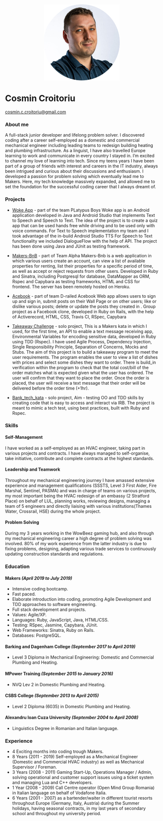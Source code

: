 <p align="center"><img src="./images/photo.png" alt="portrait" width="250"/></p>
     
# Cosmin Croitoriu


 [cosmin.c.croitoriu@gmail.com](mailto:cosmin.c.croitoriu@gmail.com) 
### About me
 A full-stack junior developer and lifelong problem solver. I discovered coding after a career self-employed as a domestic and commercial mechanical engineer including leading teams to redesign building heating and plumbing infrastructure. As a linguist, I have also travelled Europe learning to work and communicate in every country I stayed in. I’m excited to channel my love of learning into tech.
Since my teens years I have been part of a group of friends with interest and careers in the IT industry, always been intrigued and curious about their discussions and enthusiasm. I developed a passion for problem solving which eventually lead me to Makers. Here, my tech knowledge massively expanded, and allowed me to set the foundation for the successful coding career that I always dreamt of.
  
### Projects
*  [Woke App](https://github.com/mondongos/woke-platypus) - part of the team PLatypus Boys Woke app is an Android application developed in Java and Android Studio that implements Text to Speech and Speech to Text. The idea of the project is to create a quiz app that can be used hands free while driving and to be used only with voice commands. For Text to Speech implementation my team and I took advantage of the in-build Android Studio TTS For Speech to Text functionality we included DialogueFlow with the help of API. The project has been done using Java and JUnit as testing framework.

*  [Makers-BnB](https://github.com/Cosmin-Croitoriu/Makers-Bnb) - part of Team Alpha Makers-Bnb is a web application in which various users create an account, can view a list of available properties for renting, list their properties for a specific period of time, as well as accept or reject requests from other users. Developed in Ruby and Sinatra, including Postgresql for database, DataMapper as ORM, Rspec and Capybara as testing frameworks, HTML and CSS for frontend. The server has been remotely hosted on Heroku.

*  [Acebook](https://github.com/marbuthnott/acebook-d-railed) - part of team D-railed Acebook Web app allows users to sign up and sign in, submit posts on their Wall Page or on other users; like or dislike various posts; delete or update the posts they created in . Group project as a Facebook clone, developed in Ruby on Rails, with the help of Activerecord, HTML, CSS, Travis CI, RSpec, Capybara

*  [Takeaway Challenge](https://github.com/Cosmin-Croitoriu/takeaway-challenge) - solo project, This is a Makers kata in which I used, for the first time, an API to enable a text message receiving app, Environmental Variables for encoding sensitive data, developed in Ruby using TDD (Rspec). I have used Agile Process, Dependency Injection, Single Responsibility Principle, Separation of Concerns, Mocks and Stubs. The aim of this project is to build a takeaway program to meet the user requirements. The program enables the user to view a list of dishes with prices and select some dishes they want to order. There is build_in verification within the program to check that the total cost/bill of the order matches what is expected given what the user has ordered. The user will confirm that they want to place the order. Once the order is placed, the user will receive a text message that their order will be delivered before the order time (+1hr).

*  [Bank_tech_kata](https://github.com/Cosmin-Croitoriu/bank_tech_kata) - solo project, Aim - testing OO and TDD skills by creating code that is easy to access and interact via IRB. The project is meant to mimic a tech test, using best practices, built with Ruby and Rspec.

### Skills

#### Self-Management
 I have worked as a self-employed as an HVAC engineer, taking part in various projects and contracts. I have always managed to self-organise, take initiative, contribute and complete contracts at the highest standards.
#### Leadership and Teamwork
 Throughout my mechanical engineering journey I have amassed extensive experience and management qualifications (SSSTS, Level 3 First Aider, Fire Marshal, Sentinel, PASMA) and was in charge of teams on various projects, my most important being the HVAC redesign of an embassy (2 Stratford Place) on behalf of LUL, planning works, reviewing designs, managing a team of 5 engineers and directly liaising with various institutions(Thames Water, Crossrail, HSE) during the whole project. 
#### Problem Solving
 During my 3 years working in the WowBeez gaming hub, and also through my mechanical engineering career a high degree of problem solving was involved. 80% of my work experience from the latter industry is due to fixing problems, designing, adapting various trade services to continuously updating construction standards and regulations.
### Education
 #### Makers *(April 2019 to July 2019)*
* Intensive coding bootcamp.
* Fast paced.
* Elaborate introduction into coding, promoting Agile Development and TDD approaches to software engineering.
* Full stack development and projects.
* Values: Agile/XP.
* Languages: Ruby, JavaScript, Java, HTML/CSS.
* Testing: RSpec, Jasmine, Capybara, JUnit.
* Web Frameworks: Sinatra, Ruby on Rails.
* Databases: PostgreSQL.
 #### Barking and Dagenham College *(September 2017 to April 2019)* 
* Level 3 Diploma in Mechanical Engineering: Domestic and Commercial Plumbing and Heating.
 #### MPower Training *(September 2015 to January 2016)*
* NVQ Lev 2 in Domestic Plumbing and Heating.
 #### CSBS College *(September 2013 to April 2015)*
* Level 2 Diploma (6035) in Domestic Plumbing and Heating.
 #### Alexandru Ioan Cuza University *(September 2004 to April 2008)*  
* Linguistics Degree in Romanian and Italian language.


### Experience
* 4 Exciting months into coding trough Makers.
* 8 Years (2011 - 2019) Self-employed as a Mechanical Engineer (Domestic and Commercial HVAC industry) as well as Mechanical Supervisor / Foreman.
* 3 Years (2008 - 2011) Gaming Start-Up, Operations Manager / Admin, solving operational and customer support issues using a ticket system and managing Lua and C++ developers.
* 1 Year (2008 - 2009) Call Centre operator (Open Mind Group Romania) in Italian language on behalf of Vodafone Italia.
* 6 Years (2001 - 2007) as a bartender/waiter in different tourist resorts throughout Europe (Germany, Italy, Austria) during the Summer holidays, having seasonal contracts, in my last years of secondary school and throughout my university period.


